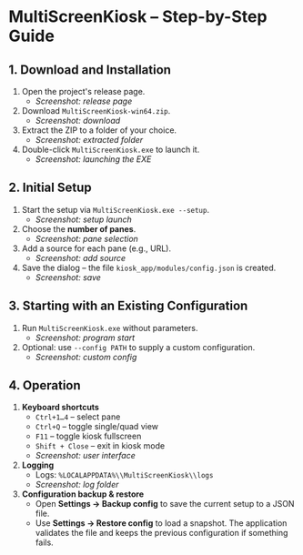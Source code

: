 # MultiScreenKiosk – Step-by-Step Guide

## 1. Download and Installation
1. Open the project's release page.
   - *Screenshot: release page*
2. Download `MultiScreenKiosk-win64.zip`.
   - *Screenshot: download*
3. Extract the ZIP to a folder of your choice.
   - *Screenshot: extracted folder*
4. Double-click `MultiScreenKiosk.exe` to launch it.
   - *Screenshot: launching the EXE*

## 2. Initial Setup
1. Start the setup via `MultiScreenKiosk.exe --setup`.
   - *Screenshot: setup launch*
2. Choose the **number of panes**.
   - *Screenshot: pane selection*
3. Add a source for each pane (e.g., URL).
   - *Screenshot: add source*
4. Save the dialog – the file `kiosk_app/modules/config.json` is created.
   - *Screenshot: save*

## 3. Starting with an Existing Configuration
1. Run `MultiScreenKiosk.exe` without parameters.
   - *Screenshot: program start*
2. Optional: use `--config PATH` to supply a custom configuration.
   - *Screenshot: custom config*

## 4. Operation
1. **Keyboard shortcuts**
   - `Ctrl+1…4` – select pane
   - `Ctrl+Q` – toggle single/quad view
   - `F11` – toggle kiosk fullscreen
   - `Shift + Close` – exit in kiosk mode
   - *Screenshot: user interface*
2. **Logging**
   - Logs: `%LOCALAPPDATA%\\MultiScreenKiosk\\logs`
   - *Screenshot: log folder*
3. **Configuration backup & restore**
   - Open **Settings → Backup config** to save the current setup to a JSON file.
   - Use **Settings → Restore config** to load a snapshot. The application validates the file and keeps the previous configuration if something fails.
